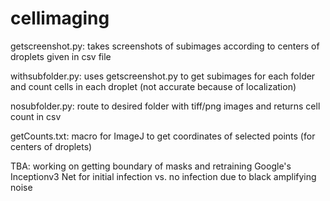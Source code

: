 # cellimaging

getscreenshot.py: takes screenshots of subimages according to centers of droplets given in csv file

withsubfolder.py: uses getscreenshot.py to get subimages for each folder and count cells in each droplet (not accurate because of localization)

nosubfolder.py: route to desired folder with tiff/png images and returns cell count in csv

getCounts.txt: macro for ImageJ to get coordinates of selected points (for centers of droplets)

TBA: working on getting boundary of masks and retraining Google's Inceptionv3 Net for initial infection vs. no infection due to black amplifying noise
